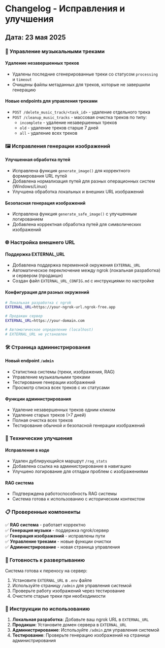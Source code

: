 # Changelog - Исправления и улучшения

## Дата: 23 мая 2025

### 🎵 Управление музыкальными треками

#### Удаление незавершенных треков
- Удалены последние сгенерированные треки со статусом `processing` и `timeout`
- Очищены файлы метаданных для треков, которые не завершили генерацию

#### Новые endpoints для управления треками
- `POST /delete_music_track/<task_id>` - удаление отдельного трека
- `POST /cleanup_music_tracks` - массовая очистка треков по типу:
  - `incomplete` - удаление незавершенных треков
  - `old` - удаление треков старше 7 дней  
  - `all` - удаление всех треков

### 🖼️ Исправления генерации изображений

#### Улучшенная обработка путей
- Исправлена функция `generate_image()` для корректного формирования URL путей
- Добавлена нормализация путей для разных операционных систем (Windows/Linux)
- Улучшена обработка локальных и внешних URL изображений

#### Безопасная генерация изображений
- Исправлена функция `generate_safe_image()` с улучшенным логированием
- Добавлена корректная обработка путей для символических изображений

### 🌐 Настройка внешнего URL

#### Поддержка EXTERNAL_URL
- Добавлена поддержка переменной окружения `EXTERNAL_URL`
- Автоматическое переключение между ngrok (локальная разработка) и сервером (продакшн)
- Создан файл `EXTERNAL_URL_CONFIG.md` с инструкциями по настройке

#### Конфигурация для разных окружений
```bash
# Локальная разработка с ngrok
EXTERNAL_URL=https://your-ngrok-url.ngrok-free.app

# Продакшн сервер
EXTERNAL_URL=https://your-domain.com

# Автоматическое определение (localhost)
# EXTERNAL_URL не установлен
```

### 🛠️ Страница администрирования

#### Новый endpoint `/admin`
- Статистика системы (треки, изображения, RAG)
- Управление музыкальными треками
- Тестирование генерации изображений
- Просмотр списка всех треков с их статусами

#### Функции администрирования
- Удаление незавершенных треков одним кликом
- Удаление старых треков (>7 дней)
- Полная очистка всех треков
- Тестирование обычной и безопасной генерации изображений

### 🔧 Технические улучшения

#### Исправления в коде
- Удален дублирующийся маршрут `/rag_stats`
- Добавлена ссылка на администрирование в навигацию
- Улучшено логирование для отладки проблем с изображениями

#### RAG система
- Подтверждена работоспособность RAG системы
- Система готова к использованию с историческим контекстом

### 📋 Проверенные компоненты

✅ **RAG система** - работает корректно  
✅ **Генерация музыки** - поддержка ngrok/сервер  
✅ **Генерация изображений** - исправлены пути  
✅ **Управление треками** - новые функции очистки  
✅ **Администрирование** - новая страница управления  

### 🚀 Готовность к развертыванию

Система готова к переносу на сервер:
1. Установите `EXTERNAL_URL` в `.env` файле
2. Используйте страницу `/admin` для управления системой
3. Проверьте работу изображений через тестирование
4. Очистите старые треки при необходимости

### 📝 Инструкции по использованию

1. **Локальная разработка**: Добавьте ваш ngrok URL в `EXTERNAL_URL`
2. **Продакшн**: Установите домен сервера в `EXTERNAL_URL`
3. **Администрирование**: Используйте `/admin` для управления системой
4. **Тестирование**: Проверьте генерацию изображений на странице администрирования 